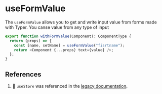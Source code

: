 # useFormValue

The `useFormValue` allows you to get and write input value from forms made with Typer. You canse value from any type of input

```js
export function withFormValue(Component): ComponentType {
  return (props) => {
    const [name, setName] = useFormValue("fisrtname");
    return <Component {...props} text={value} />;
  };
}
```

## References

1. 📝 `useStore` was referenced in the [legacy documentation](https://site-dsmwifrws-framer-app.vercel.app/developers/guides/overrides/).
